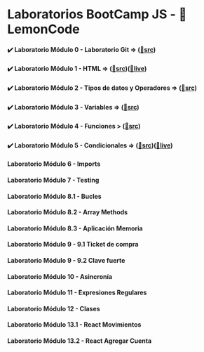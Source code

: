 # Laboratorios BootCamp JS - 🍋 LemonCode
#### ✔️ Laboratorio Módulo 0 - Laboratorio Git => ([📁src](https://github.com/oleojake/lab_00))
#### ✔️ Laboratorio Módulo 1 - HTML => ([📁src](https://github.com/oleojake/bootcampjs-lemoncode/tree/main/lab_01))([🚀live](https://lemoncodelab01.netlify.app/))
#### ✔️ Laboratorio Módulo 2 - Tipos de datos y Operadores => ([📁src](https://github.com/oleojake/bootcampjs-lemoncode/tree/main/lab_02))		
#### ✔️ Laboratorio Módulo 3 - Variables => ([📁src](https://github.com/oleojake/bootcampjs-lemoncode/tree/main/lab_03))					
#### ✔️ Laboratorio Módulo 4 - Funciones > ([📁src](https://github.com/oleojake/bootcampjs-lemoncode/tree/main/lab_04))								
#### ✔️ Laboratorio Módulo 5 - Condicionales => ([📁src](https://github.com/oleojake/bootcampjs-lemoncode/tree/main/lab_05))([🚀live](https://solitario75.netlify.app)) 			
#### Laboratorio Módulo 6 - Imports		
#### Laboratorio Módulo 7 - Testing		
#### Laboratorio Módulo 8.1 - Bucles		
#### Laboratorio Módulo 8.2 - Array Methods		
#### Laboratorio Módulo 8.3 - Aplicación Memoria		
#### Laboratorio Módulo 9 - 9.1 Ticket de compra		
#### Laboratorio Módulo 9 - 9.2 Clave fuerte			
#### Laboratorio Módulo 10 - Asincronía			
#### Laboratorio Módulo 11 - Expresiones Regulares		
#### Laboratorio Módulo 12 - Clases	
#### Laboratorio Módulo 13.1 - React Movimientos	
#### Laboratorio Módulo 13.2 - React Agregar Cuenta